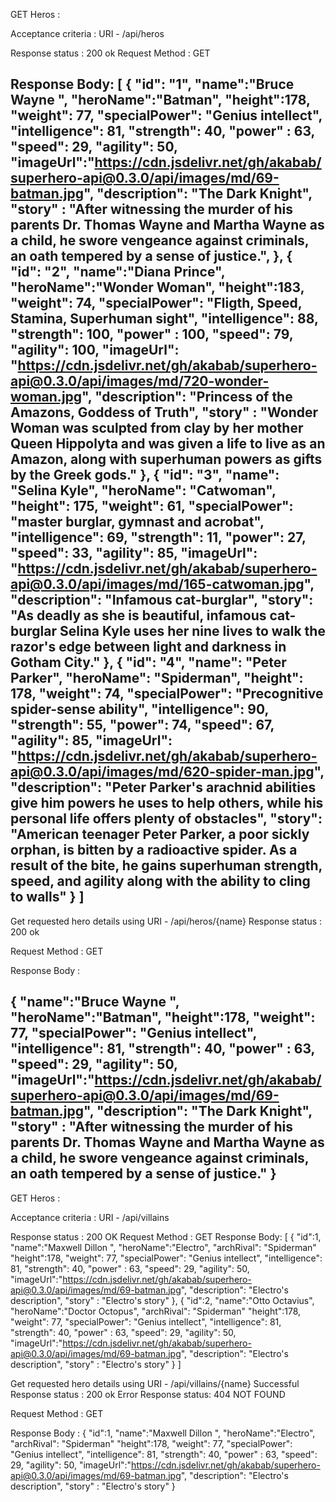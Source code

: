 
GET Heros :

Acceptance criteria : URI - /api/heros

Response status : 200 ok
Request Method : GET

Response Body:
    [
    {
    "id": "1",
    "name":"Bruce Wayne ",
    "heroName":"Batman",
    "height":178,
    "weight": 77,
    "specialPower": "Genius intellect",
    "intelligence": 81,
    "strength": 40,
    "power" : 63,
    "speed": 29,
    "agility": 50,
    "imageUrl":"https://cdn.jsdelivr.net/gh/akabab/superhero-api@0.3.0/api/images/md/69-batman.jpg",
    "description": "The Dark Knight",
    "story" : "After witnessing the murder of his parents Dr. Thomas Wayne and Martha Wayne as a child, he swore vengeance against criminals, an oath tempered by a sense of justice.",
    },
    {
    "id": "2",
    "name":"Diana Prince",
    "heroName":"Wonder Woman",
    "height":183,
    "weight": 74,
    "specialPower": "Fligth, Speed, Stamina, Superhuman sight",
    "intelligence": 88,
    "strength": 100,
    "power" : 100,
    "speed": 79,
    "agility": 100,
    "imageUrl": "https://cdn.jsdelivr.net/gh/akabab/superhero-api@0.3.0/api/images/md/720-wonder-woman.jpg",
    "description": "Princess of the Amazons, Goddess of Truth",
    "story" : "Wonder Woman was sculpted from clay by her mother Queen Hippolyta and was given a life to live as an Amazon, along with superhuman powers as gifts by the Greek gods."
    },
    {
    "id": "3",
    "name": "Selina Kyle",
    "heroName": "Catwoman",
    "height": 175,
    "weight": 61,
    "specialPower": "master burglar, gymnast and acrobat",
    "intelligence": 69,
    "strength": 11,
    "power": 27,
    "speed": 33,
    "agility": 85,
    "imageUrl": "https://cdn.jsdelivr.net/gh/akabab/superhero-api@0.3.0/api/images/md/165-catwoman.jpg",
    "description": "Infamous cat-burglar",
    "story": "As deadly as she is beautiful, infamous cat-burglar Selina Kyle uses her nine lives to walk the razor's edge between light and darkness in Gotham City."
    },
    {
    "id": "4",
    "name": "Peter Parker",
    "heroName": "Spiderman",
    "height": 178,
    "weight": 74,
    "specialPower": "Precognitive spider-sense ability",
    "intelligence": 90,
    "strength": 55,
    "power": 74,
    "speed": 67,
    "agility": 85,
    "imageUrl": "https://cdn.jsdelivr.net/gh/akabab/superhero-api@0.3.0/api/images/md/620-spider-man.jpg",
    "description": "Peter Parker's arachnid abilities give him powers he uses to help others, while his personal life offers plenty of obstacles",
    "story": "American teenager Peter Parker, a poor sickly orphan, is bitten by a radioactive spider. As a result of the bite, he gains superhuman strength, speed, and agility along with the ability to cling to walls"
    }
]
----------------------------------------------------------------------------
Get requested hero details using URI - /api/heros/{name}
Response status : 200 ok

Request Method : GET 

Response Body : 

{
"name":"Bruce Wayne ",
"heroName":"Batman",
"height":178,
"weight": 77,
"specialPower": "Genius intellect",
"intelligence": 81,
"strength": 40,
"power" : 63,
"speed": 29,
"agility": 50,
"imageUrl":"https://cdn.jsdelivr.net/gh/akabab/superhero-api@0.3.0/api/images/md/69-batman.jpg",
"description": "The Dark Knight",
"story" : "After witnessing the murder of his parents Dr. Thomas Wayne and Martha Wayne as a child, he swore vengeance against criminals, an oath tempered by a sense of justice."
}
----------------------------------------------------------------------------

GET Heros :

Acceptance criteria : URI - /api/villains

Response status : 200 OK
Request Method : GET
Response Body:
    [
    {
    "id":1,
    "name":"Maxwell Dillon ",
    "heroName":"Electro",
    "archRival": "Spiderman"
    "height":178,
    "weight": 77,
    "specialPower": "Genius intellect",
    "intelligence": 81,
    "strength": 40,
    "power" : 63,
    "speed": 29,
    "agility": 50,
    "imageUrl":"https://cdn.jsdelivr.net/gh/akabab/superhero-api@0.3.0/api/images/md/69-batman.jpg",
    "description": "Electro's description",
    "story" : "Electro's story"
    },
    {
    "id":2,
    "name":"Otto Octavius",
    "heroName":"Doctor Octopus",
    "archRival": "Spiderman"
    "height":178,
    "weight": 77,
    "specialPower": "Genius intellect",
    "intelligence": 81,
    "strength": 40,
    "power" : 63,
    "speed": 29,
    "agility": 50,
    "imageUrl":"https://cdn.jsdelivr.net/gh/akabab/superhero-api@0.3.0/api/images/md/69-batman.jpg",
    "description": "Electro's description",
    "story" : "Electro's story"
    }
    ]


Get requested hero details using URI - /api/villains/{name}
Successful Response status : 200 ok
Error Response status: 404 NOT FOUND

Request Method : GET 

Response Body :
    {
    "id":1,
    "name":"Maxwell Dillon ",
    "heroName":"Electro",
    "archRival": "Spiderman"
    "height":178,
    "weight": 77,
    "specialPower": "Genius intellect",
    "intelligence": 81,
    "strength": 40,
    "power" : 63,
    "speed": 29,
    "agility": 50,
    "imageUrl":"https://cdn.jsdelivr.net/gh/akabab/superhero-api@0.3.0/api/images/md/69-batman.jpg",
    "description": "Electro's description",
    "story" : "Electro's story"
    }


